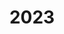 ---
title: "2023"
excerpt: "2023.11.24-26, Workshop on computer-aided Geometric Design and Isogeometric Analysis, 2023, Jiangsu, China"
---